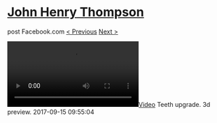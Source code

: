 # [John Henry Thompson](../README.md)
post Facebook.com
[< Previous](2017-09-15-5.md) [Next >](2017-09-12-2.md)

[![](../media/2017-09-15/Teeth-upgrade-3d-preview.mp4)](../README.md)
Teeth upgrade. 3d preview.
2017-09-15 09:55:04